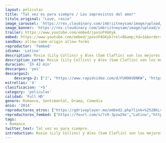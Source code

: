 ```yaml
---
layout: peliculas
title: "Tal vez es para siempre / Los imprevistos del amor"
titulo_original: "Love, rosie"
image_carousel: 'https://res.cloudinary.com/imbriitneysam/image/upload/v1555979804/tal-poster-min.jpg'
image_banner: 'https://res.cloudinary.com/imbriitneysam/image/upload/v1555979805/tal-banner-min.jpg'
trailer: https://www.youtube.com/embed/jposnP4GKyk
embed: https://www.youtube.com/embed/jposnP4GKyk?rel=0&amp;hd=1&border=0&wmode=opaque&enablejsapi=1&modestbranding=1&controls=1&showinfo=1
sandbox: allow-same-origin allow-forms
reproductor: 'fembed'
idioma: 'Latino'
description: Rosie (Lily Collins) y Alex (Sam Claflin) son los mejores amigos del mundo y viven en Dublín. Desde su infancia, habían confiado el uno en el otro y se habían contado sus secretos y confidencias. En su época del instituto, los dos hicieron planes para ir juntos a la universidad, pero Rosie, en una noche de pasión junto a uno de los chicos más populares del instituto, se queda embarazada. Y justo cuando se lo va a contar a Alex, éste le dice que le han admitido en Harvard en la facultad de medicina.
description_corta: Rosie (Lily Collins) y Alex (Sam Claflin) son los mejores amigos del mundo y viven en Dublín. Desde su infancia, habían confiado el uno en el otro y se habían contado sus secretos y confidencias. En su época del...
duracion: '1h 42 min'
descargas: 'yes'
descargas2:
    descarga-2: ["1", "https://www.rapidvideo.com/d/FUH9AVDNKW", "https://www.google.com/s2/favicons?domain=www.rapidvideo.com","RapidVideo","https://res.cloudinary.com/imbriitneysam/image/upload/v1541473684/mexico.png", "Latino", "Full HD"]
estrellas: '4'
clasificacion: '+5'
category: 'peliculas'
calidad: 'Full HD'
genero: Romance, Sentimental, Drama, Comedia
anio: '2014'
reproductores_otros: ["https://gdriveplayer.me/embed2.php?link=%252BkLvBNknAVoNib4Xjxpm1QXB3iwLyPKUAFrfavOo%252Bru4VuEnHMdnQIU3whFMUhd9i4Wp8jg5yrzs5J%252B58vxNd0F%252BUHrm6JZSkFdigNCrNr85GjZJAoa9rUJpo2ckANu%252B2eWSU%252F4N%252BL3YkgaKDyx%252BRv%252Bgmwhjdim9lZa4eJ0AT9AceH291Yk9p8ET4P9YlWn%252F%252FMmQlVn0ge8gu8qUjiHeAm","Latino","https://gdriveplayer.me/embed2.php?link=Yl0gC38kVGYEvCq5mGQ6eAIXAV49KwJ8opI74XJ6IrfHA0yQHVLPBWDvU6oYIZyWj0f%252BrjTjKnRJp9TgfToiQPOu6YGWXtanjWZ2P4%252Bm14eG%252FB465VlEvVrXEULvKeNryZrRsAmmtEmnoAyBqrgnakb9VB%252BK7eq1tOtiBjl%252BXjZ5G7upUOfbSfIXURXavdDs4%253D","Latino","https://www.zembed.to/public/dist/asteroid.html?id=b2931411645b00550a959dda16262e85&title=Love,%20Rosie","Latino","https://movcloud.net/embed/zw-h5BHKIbrI","Latino","https://mstream.press/46sufl7v7bki","Latino"]
reproductores_fembed: ["https://feurl.com/v/7z9-3pzw29x","Latino","https://feurl.com/v/3qo17p1g22o","Latino"]
tags:
- Romance
twitter_text: Tal vez es para siempre.
introduction: Rosie (Lily Collins) y Alex (Sam Claflin) son los mejores amigos del mundo y viven en Dublín. Desde su infancia, habían confiado el uno en el otro y se habían contado sus secretos y confidencias. En su época del...
---
```



 







